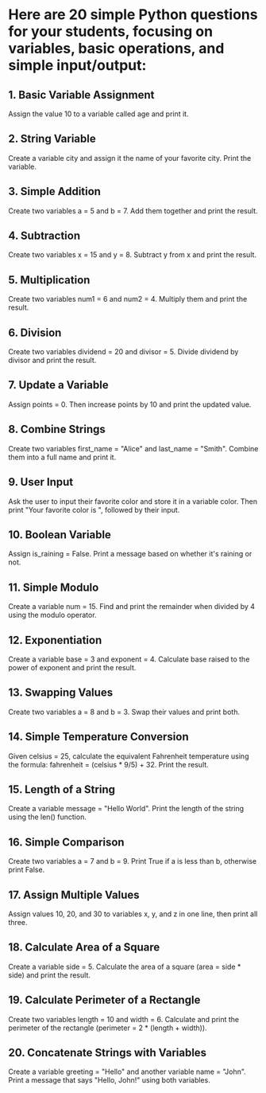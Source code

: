 # Here are 20 simple Python questions for your students, focusing on variables, basic operations, and simple input/output:

## 1. Basic Variable Assignment
Assign the value 10 to a variable called age and print it.
## 2. String Variable
Create a variable city and assign it the name of your favorite city. Print the variable.
## 3. Simple Addition
Create two variables a = 5 and b = 7. Add them together and print the result.
## 4. Subtraction
Create two variables x = 15 and y = 8. Subtract y from x and print the result.
## 5. Multiplication
Create two variables num1 = 6 and num2 = 4. Multiply them and print the result.
## 6. Division
Create two variables dividend = 20 and divisor = 5. Divide dividend by divisor and print the result.
## 7. Update a Variable
Assign points = 0. Then increase points by 10 and print the updated value.
## 8. Combine Strings
Create two variables first_name = "Alice" and last_name = "Smith". Combine them into a full name and print it.
## 9. User Input
Ask the user to input their favorite color and store it in a variable color. Then print "Your favorite color is ", followed by their input.
## 10. Boolean Variable
Assign is_raining = False. Print a message based on whether it's raining or not.
## 11. Simple Modulo
Create a variable num = 15. Find and print the remainder when divided by 4 using the modulo operator.
## 12. Exponentiation
Create a variable base = 3 and exponent = 4. Calculate base raised to the power of exponent and print the result.
## 13. Swapping Values
Create two variables a = 8 and b = 3. Swap their values and print both.
## 14. Simple Temperature Conversion
Given celsius = 25, calculate the equivalent Fahrenheit temperature using the formula: fahrenheit = (celsius * 9/5) + 32. Print the result.
## 15. Length of a String
Create a variable message = "Hello World". Print the length of the string using the len() function.
## 16. Simple Comparison
Create two variables a = 7 and b = 9. Print True if a is less than b, otherwise print False.
## 17. Assign Multiple Values
Assign values 10, 20, and 30 to variables x, y, and z in one line, then print all three.
## 18. Calculate Area of a Square
Create a variable side = 5. Calculate the area of a square (area = side * side) and print the result.
## 19. Calculate Perimeter of a Rectangle
Create two variables length = 10 and width = 6. Calculate and print the perimeter of the rectangle (perimeter = 2 * (length + width)).
## 20. Concatenate Strings with Variables
Create a variable greeting = "Hello" and another variable name = "John". Print a message that says "Hello, John!" using both variables.
